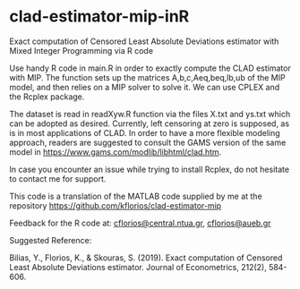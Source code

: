 # clad-estimator-mip-inR

Exact computation of Censored Least Absolute Deviations estimator with Mixed Integer Programming via R code

Use handy R code in main.R in order to exactly compute the CLAD estimator with MIP.
The function sets up the matrices A,b,c,Aeq,beq,lb,ub of the MIP model,
and then relies on a MIP solver to solve it.
We can use CPLEX and the Rcplex package.

The dataset is read in readXyw.R function via the files X.txt and ys.txt which can be adopted as desired.
Currently, left censoring at zero is supposed, as is in most applications of CLAD.
In order to have a more flexible modeling approach, readers are suggested to consult the GAMS version
of the same model in https://www.gams.com/modlib/libhtml/clad.htm.

In case you encounter an issue while trying to install Rcplex, do not hesitate to contact me for support.

This code is a translation of the MATLAB code supplied by me at the repository https://github.com/kflorios/clad-estimator-mip

Feedback for the R code at: cflorios@central.ntua.gr, cflorios@aueb.gr

Suggested Reference:  

Bilias, Y., Florios, K., & Skouras, S. (2019). Exact computation of Censored
Least Absolute Deviations estimator. Journal of Econometrics, 212(2), 584-606.
